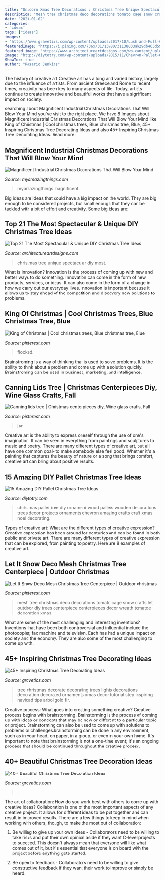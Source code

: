 ```yaml
---
title: "Unicorn Xmas Tree Decorations : Christmas Tree Unique Spectacular Diy Most"
description: "Mesh tree christmas deco decorations tomato cage snow crafts let outdoor diy trees centerpiece centerpieces decor wreath tomatoe decoration xmas"
date: "2023-01-02"
categories:
- "ideas"
tags: ["ideas"]
images:
- "https://www.gravetics.com/wp-content/uploads/2017/10/Lush-and-Full-Christmas-Tree.jpg"
featuredImage: "https://i.pinimg.com/736x/31/13/80/31138033ab29db465d593c624f68a7eb.jpg"
featured_image: "https://www.architectureartdesigns.com/wp-content/uploads/2014/11/438.jpg"
image: "http://diytotry.com/wp-content/uploads/2015/11/Chevron-Pallet-Ornament-Christmas-Tree.jpg"
ShowToc: true
author: "Rosario Jenkins"
---
```



The history of creative art
Creative art has a long and varied history, largely due to the influence of artists. From ancient Greece and Rome to recent times, creativity has been key to many aspects of life. Today, artists continue to create innovative and beautiful works that have a significant impact on society.

	

		
searching about Magnificent Industrial Christmas Decorations That Will Blow Your Mind you've visit to the right place. We have 8 Images about Magnificent Industrial Christmas Decorations That Will Blow Your Mind like King of Christmas | Cool christmas trees, Blue christmas tree, Blue, 45+ Inspiring Christmas Tree Decorating Ideas and also 45+ Inspiring Christmas Tree Decorating Ideas. Read more:
		
    
## Magnificent Industrial Christmas Decorations That Will Blow Your Mind

<img loading=lazy src="https://myamazingthings.com/wp-content/uploads/2016/12/industrial-Christmas-decor.jpg" onerror="this.onerror=null;this.src='https://tse2.mm.bing.net/th?id=OIP.TZLExye0CQBwCEj4406UxQHaKl&amp;pid=15.1';" alt="Magnificent Industrial Christmas Decorations That Will Blow Your Mind">

_Source: myamazingthings.com_

>myamazingthings magnificent. 

	

Big ideas are ideas that could have a big impact on the world. They are big enough to be considered projects, but small enough that they can be tackled with a bit of effort and creativity. Some big ideas are: 

    
## Top 21 The Most Spectacular &amp; Unique DIY Christmas Tree Ideas

<img loading=lazy src="https://www.architectureartdesigns.com/wp-content/uploads/2014/11/438.jpg" onerror="this.onerror=null;this.src='https://tse4.mm.bing.net/th?id=OIP.nIVTmeD9p8EUXAGQCbDE5QHaKv&amp;pid=15.1';" alt="Top 21 The Most Spectacular &amp; Unique DIY Christmas Tree Ideas">

_Source: architectureartdesigns.com_

>christmas tree unique spectacular diy most. 

	

What is innovation?
Innovation is the process of coming up with new and better ways to do something. Innovation can come in the form of new products, services, or ideas. It can also come in the form of a change in how we carry out our everyday lives. Innovation is important because it allows us to stay ahead of the competition and discovery new solutions to problems.

    
## King Of Christmas | Cool Christmas Trees, Blue Christmas Tree, Blue

<img loading=lazy src="https://i.pinimg.com/736x/31/13/80/31138033ab29db465d593c624f68a7eb.jpg" onerror="this.onerror=null;this.src='https://tse3.mm.bing.net/th?id=OIP.7X70h6iRyCw8cyoVikMp7AHaJ3&amp;pid=15.1';" alt="King of Christmas | Cool christmas trees, Blue christmas tree, Blue">

_Source: pinterest.com_

>flocked. 

	

Brainstroming is a way of thinking that is used to solve problems. It is the ability to think about a problem and come up with a solution quickly. Brainstroming can be used in business, marketing, and intelligence.

    
## Canning Lids Tree | Christmas Centerpieces Diy, Wine Glass Crafts, Fall

<img loading=lazy src="https://i.pinimg.com/736x/ca/b5/17/cab517775d88485efc7a3563c9a86634.jpg" onerror="this.onerror=null;this.src='https://tse1.mm.bing.net/th?id=OIP.eKi0IzxmqF8oPd4kED3CRAHaJ3&amp;pid=15.1';" alt="Canning lids tree | Christmas centerpieces diy, Wine glass crafts, Fall">

_Source: pinterest.com_

>jar. 

	

Creative art is the ability to express oneself through the use of one's imagination. It can be seen in everything from paintings and sculptures to music and poetry. There are many different types of creative art, but all have one common goal- to make somebody else feel good. Whether it's a painting that captures the beauty of nature or a song that brings comfort, creative art can bring about positive results.

    
## 15 Amazing DIY Pallet Christmas Tree Ideas

<img loading=lazy src="http://diytotry.com/wp-content/uploads/2015/11/Chevron-Pallet-Ornament-Christmas-Tree.jpg" onerror="this.onerror=null;this.src='https://tse4.mm.bing.net/th?id=OIP.jlfrpQb1zC0laMXh-tbq-gAAAA&amp;pid=15.1';" alt="15 Amazing DIY Pallet Christmas Tree Ideas">

_Source: diytotry.com_

>christmas pallet tree diy ornament wood pallets wooden decorations trees decor projects ornaments chevron amazing crafts craft xmas noel decorating. 

	

Types of creative art: What are the different types of creative expression?
Creative expression has been around for centuries and can be found in both public and private art. There are many different types of creative expression that can be explored, from painting to poetry. Here are 8 examples of creative art.

    
## Let It Snow Deco Mesh Christmas Tree Centerpiece | Outdoor Christmas

<img loading=lazy src="https://i.pinimg.com/736x/4f/f3/43/4ff3434c88834b57b46e4e42770d02c0--deco-mesh-crafts-tree-centerpieces.jpg" onerror="this.onerror=null;this.src='https://tse1.mm.bing.net/th?id=OIP.ONoYoy89PfMAxh0n8jkOUAHaNK&amp;pid=15.1';" alt="Let It Snow Deco Mesh Christmas Tree Centerpiece | Outdoor christmas">

_Source: pinterest.com_

>mesh tree christmas deco decorations tomato cage snow crafts let outdoor diy trees centerpiece centerpieces decor wreath tomatoe decoration xmas. 

	

What are some of the most challenging and interesting inventions?
Inventions that have been both controversial and influential include the photocopier, fax machine and television. Each has had a unique impact on society and the economy. They are also some of the most challenging to come up with.

    
## 45+ Inspiring Christmas Tree Decorating Ideas

<img loading=lazy src="https://www.gravetics.com/wp-content/uploads/2017/10/Lush-and-Full-Christmas-Tree.jpg" onerror="this.onerror=null;this.src='https://tse2.mm.bing.net/th?id=OIP.8bjS2-6ksBBw1sJsZ5AyHAHaLN&amp;pid=15.1';" alt="45+ Inspiring Christmas Tree Decorating Ideas">

_Source: gravetics.com_

>tree christmas decorate decorating trees lights decorations decoration decorated ornaments xmas decor tutorial step inspiring navidad tips arbol gold fir. 

	

Creative process: What goes into creating something creative?
Creative process begins with brainstorming. Brainstorming is the process of coming up with ideas or concepts that may be new or different to a particular topic or project. Brainstorming can also be used to come up with solutions to problems or challenges.brainstorming can be done in any environment, such as in your head, on paper, in a group, or even in your own home. It's important to note that brainstorming is not a one-time event; it's an ongoing process that should be continued throughout the creative process.

    
## 40+ Beautiful Christmas Tree Decoration Ideas

<img loading=lazy src="https://www.gravetics.com/wp-content/uploads/2017/10/Christmas-Trees.jpg" onerror="this.onerror=null;this.src='https://tse1.mm.bing.net/th?id=OIP.CbdyI9HIylc7DxZgs_ElkgHaJ1&amp;pid=15.1';" alt="40+ Beautiful Christmas Tree Decoration Ideas">

_Source: gravetics.com_

>. 

	

The art of collaboration: How do you work best with others to come up with creative ideas?
Collaboration is one of the most important aspects of any creative project. It allows for different ideas to be put together and can result in improved results. There are a few things to keep in mind when working with others, though, to make the most out of collaboration: 
1. Be willing to give up your own ideas - Collaborators need to be willing to take risks and put their own opinion aside if they want C-level projects to succeed. This doesn't always mean that everyone will like what comes out of it, but it's essential that everyone is on board with the project before anything gets started.

2. Be open to feedback - Collaborators need to be willing to give constructive feedback if they want their work to improve or simply be heard.

